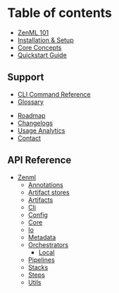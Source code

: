 # Table of contents

- [ZenML 101](index.md)
- [Installation & Setup](installation.md)
- [Core Concepts](core-concepts.md)
- [Quickstart Guide](quickstart-guide.md)

<!-- ## Starter Guide

- [Creating your ZenML repository](starter-guide/repository.md)
- [Writing your first training pipeline](starter-guide/quickstart.md)
- [Registering a new datasource](starter-guide/datasource.md)
- [Modifying the split](starter-guide/split.md)
- [Adding your preprocessing logic](starter-guide/transform.md)
- [Creating your trainer](starter-guide/trainer.md)
- [Adding evaluation metrics](starter-guide/evaluator.md)
- [Deploy your model](starter-guide/deployer.md)
- [Post-training workflow](starter-guide/post-training.md)
- [Scaling to the cloud](starter-guide/scaling-to-the-cloud.md) -->

<!-- ## Advanced Guide

- [Inspecting all pipelines in a repository](advanced-guide/inspecting-all-pipelines.md)
- [Querying the metadata store](advanced-guide/querying-the-metadata-store.md)
- [Fetching artifacts](advanced-guide/fetching-artifacts.md)
- [Team Collaboration](advanced-guide/team-collaboration.md)
- [Backends](advanced-guide/backends.md) -->

## Support

- [CLI Command Reference](cli-command-reference.md)
- [Glossary](glossary.md)
<!-- - [Tutorials](support/tutorials.md) -->
- [Roadmap](support/roadmap.md)
- [Changelogs](support/release_notes.md)
- [Usage Analytics](support/usage-analytics.md)
- [Contact](support/contact.md)

## API Reference

* [Zenml](../sphinx_docs/_build/html/zenml.html)
  * [Annotations](../sphinx_docs/_build/html/zenml.annotations.html)
  * [Artifact stores](../sphinx_docs/_build/html/zenml.artifact_stores.html)
  * [Artifacts](../sphinx_docs/_build/html/zenml.artifacts.html)
  * [Cli](../sphinx_docs/_build/html/zenml.cli.html)
  * [Config](../sphinx_docs/_build/html/zenml.config.html)
  * [Core](../sphinx_docs/_build/html/zenml.core.html)
  * [Io](../sphinx_docs/_build/html/zenml.io.html)
  * [Metadata](../sphinx_docs/_build/html/zenml.metadata.html)
  * [Orchestrators](../sphinx_docs/_build/html/zenml.orchestrators.html)
    * [Local](../sphinx_docs/_build/html/zenml.orchestrators.local.html)
  * [Pipelines](../sphinx_docs/_build/html/zenml.pipelines.html)
  * [Stacks](../sphinx_docs/_build/html/zenml.stacks.html)
  * [Steps](../sphinx_docs/_build/html/zenml.steps.html)
  * [Utils](../sphinx_docs/_build/html/zenml.utils.html)
